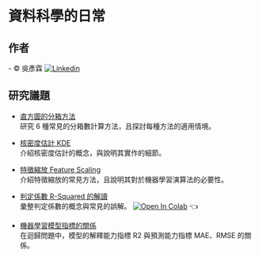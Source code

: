 # 資料科學的日常

## 作者     
<span> - &copy; 吳彥霖 [![Linkedin](https://img.shields.io/badge/LinkedIn-0077B5?style=for-the-badge&logo=linkedin&logoColor=white)](https://www.linkedin.com/in/yenlinwu/)  </span>  

## 研究議題   
- [直方圖的分箱方法](./Number_of_Bins_and_Width_in_a_Histogram/README.md)  
  研究 6 種常見的分箱數計算方法，且探討每種方法的適用情境。  

- [核密度估計 KDE](./Kernel_Density_Estimation/README.md)  
  介紹核密度估計的概念，與說明其實作的細節。

- [特徵縮放 Feature Scaling](./Feature_Scaling/README.md)  
  介紹特徵縮放的常見方法，且說明其對於機器學習演算法的必要性。

- [判定係數 R-Squared 的解讀](https://colab.research.google.com/github/YenLinWu/Daily_Work_of_Data_Science/blob/Dev/R2/R2.ipynb)        
  彙整判定係數的概念與常見的誤解。 [![Open In Colab](https://colab.research.google.com/assets/colab-badge.svg)](https://colab.research.google.com/github/YenLinWu/Daily_Work_of_Data_Science/blob/Dev/R2/R2.ipynb)  :point_left:  

- [機器學習模型指標的關係](./MAE_and_R2/README.md)  
  在迴歸問題中，模型的解釋能力指標 R2 與預測能力指標 MAE、RMSE 的關係。  
